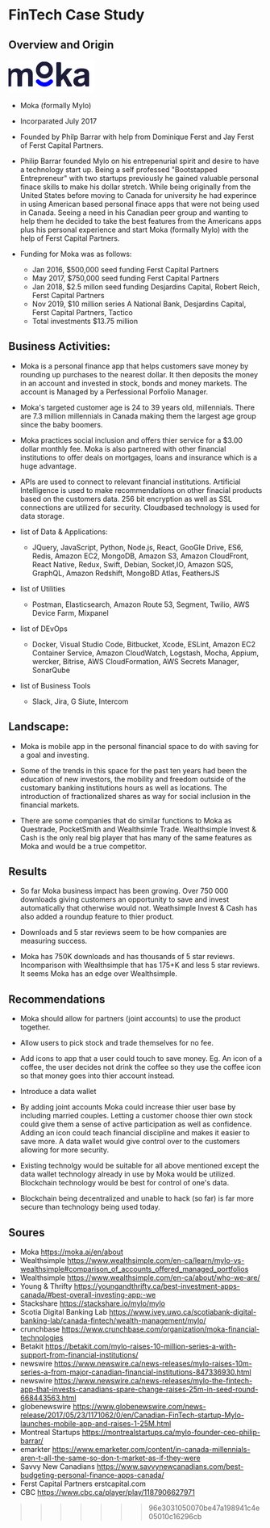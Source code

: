# FinTech Case Study

## Overview and Origin  
![](moka.png)

* Moka (formally Mylo)  

* Incorparated July 2017

* Founded by Philp Barrar with help from Dominique Ferst and Jay Ferst of Ferst Capital Partners. 

* Philip Barrar founded Mylo on his entrepenurial spirit and desire to have a technology start up.  Being a self professed "Bootstapped Entrepreneur" with two startups previously he gained valuable personal finace skills to make his dollar stretch. While being originally from the United States before moving to Canada for university he had experince in using American based personal finace apps that were not being used in Canada.  Seeing a need in his Canadian peer group and wanting to help them he decided to take the best features from the Americans apps plus his personal experience and start Moka (formally Mylo) with the help of Ferst Capital Partners.  
 
 * Funding for Moka was as follows:  
   * Jan 2016, $500,000 seed funding Ferst Capital Partners  
   * May 2017, $750,000 seed funding Ferst Capital Partners
   * Jan 2018, $2.5 millon seed funding Desjardins Capital, Robert Reich, Ferst Capital Partners 
   * Nov 2019, $10 million series A National Bank, Desjardins Capital, Ferst Capital Partners, Tactico 
   * Total investments $13.75 million  

## Business Activities:    

* Moka is a personal finance app that helps customers save money by rounding up purchases to the nearest dollar. It then deposits the money in an account and invested in stock, bonds and money markets. The account is Managed by a Perfessional Porfolio Manager.  

* Moka's targeted customer age is 24 to 39 years old, millennials. There are 7.3 million millennials in Canada making them the largest age group since the baby boomers.  

* Moka practices social inclusion and offers thier service for a $3.00 dollar monthly fee. Moka is also partnered with other financial institutions to offer deals on mortgages, loans and insurance which is a huge advantage.

* APIs are used to connect to relevant financial institutions. Artificial Intelligence is used to make recommendations on other finacial products based on the customers data. 256 bit encryption as well as SSL connections are utilized for security.  Cloudbased technology is used for data storage. 
* list of Data & Applications:  
   * JQuery, JavaScript, Python, Node.js, React, GooGle Drive, ES6, Redis, Amazon EC2, MongoDB, Amazon S3, Amazon CloudFront, React Native, Redux, Swift, Debian, Socket,IO, Amazon SQS, GraphQL, Amazon Redshift, MongoBD Atlas, FeathersJS   

* list of Utilities
  * Postman, Elasticsearch, Amazon Route 53, Segment, Twilio, AWS Device Farm, Mixpanel  

* list of DEvOps
  * Docker, Visual Studio Code, Bitbucket, Xcode, ESLint, Amazon EC2 Container Service, Amazon CloudWatch, Logstash, Mocha, Appium, wercker, Bitrise, AWS CloudFormation, AWS Secrets Manager, SonarQube  

* list of Business Tools
  * Slack, Jira, G Siute, Intercom  

## Landscape:  

* Moka is mobile app in the personal financial space to do with saving for a goal and investing. 

* Some of the trends in this space for the past ten years had been the education of new investors, the mobility and freedom outside of the customary banking institutions hours as well as locations. The introduction of fractionalized shares as way for social inclusion in the financial markets.  

* There are some companies that do similar functions to Moka as Questrade, PocketSmith and Wealthsimle Trade. Wealthsimple Invest & Cash is the only real big player that has many of the same features as Moka and would be a true competitor.

## Results  

* So far Moka business impact has been growing. Over 750 000 downloads giving customers an opportunity to save and invest automatically that otherwise would not. Weathsimple Invest & Cash has also added a roundup feature to thier product.

* Downloads and 5 star reviews seem to be how companies are measuring success.

* Moka has 750K downloads and has thousands of 5 star reviews. Incomparison with Wealthsimple that has 175+K and less 5 star reviews. It seems Moka has an edge over Wealthsimple.  

## Recommendations  

* Moka should allow for partners (joint accounts) to use the product together.

* Allow users to pick stock and trade themselves for no fee.

* Add icons to app that a user could touch to save money. Eg. An icon of a coffee, the user decides not drink the coffee so they use the coffee icon so that money goes into thier account instead.  

* Introduce a data wallet

* By adding joint accounts Moka could increase thier user base by including married couples. Letting a customer choose thier own stock could give them a sense of active participation as well as confidence.  Adding an icon could teach financial discipline and makes it easier to save more. A data wallet would give control over to the customers allowing for more security.  

* Existing technolgy would be suitable for all above mentioned except the data wallet technology already in use by Moka would be utilized. Blockchain technology would be best for control of one's data.

* Blockchain being decentralized and unable to hack (so far) is far more secure than technology being used today.  

## Soures  

 * Moka https://moka.ai/en/about  
 * Wealthsimple https://www.wealthsimple.com/en-ca/learn/mylo-vs-wealthsimple#comparison_of_accounts_offered_managed_portfolios 
 * Wealthsimple https://www.wealthsimple.com/en-ca/about/who-we-are/ 
 * Young & Thrifty https://youngandthrifty.ca/best-investment-apps-canada/#best-overall-investing-app:-we 
 * Stackshare https://stackshare.io/mylo/mylo 
 * Scotia Digital Banking Lab https://www.ivey.uwo.ca/scotiabank-digital-banking-lab/canada-fintech/wealth-management/mylo/ 
 * crunchbase https://www.crunchbase.com/organization/moka-financial-technologies
 * Betakit https://betakit.com/mylo-raises-10-million-series-a-with-support-from-financial-institutions/ 
 * newswire https://www.newswire.ca/news-releases/mylo-raises-10m-series-a-from-major-canadian-financial-institutions-847336930.html 
 * newswire https://www.newswire.ca/news-releases/mylo-the-fintech-app-that-invests-canadians-spare-change-raises-25m-in-seed-round-668443563.html 
 * globenewswire https://www.globenewswire.com/news-release/2017/05/23/1171062/0/en/Canadian-FinTech-startup-Mylo-launches-mobile-app-and-raises-1-25M.html 
 * Montreal Startups https://montrealstartups.ca/mylo-founder-ceo-philip-barrar/ 
 * emarkter https://www.emarketer.com/content/in-canada-millennials-aren-t-all-the-same-so-don-t-market-as-if-they-were 
 * Savvy New Canadians https://www.savvynewcanadians.com/best-budgeting-personal-finance-apps-canada/ 
 * Ferst Capital Partners erstcapital.com 
 * CBC https://www.cbc.ca/player/play/1187906627971  

>>>>>>> 96e3031050070be47a198941c4e05010c16296cb
